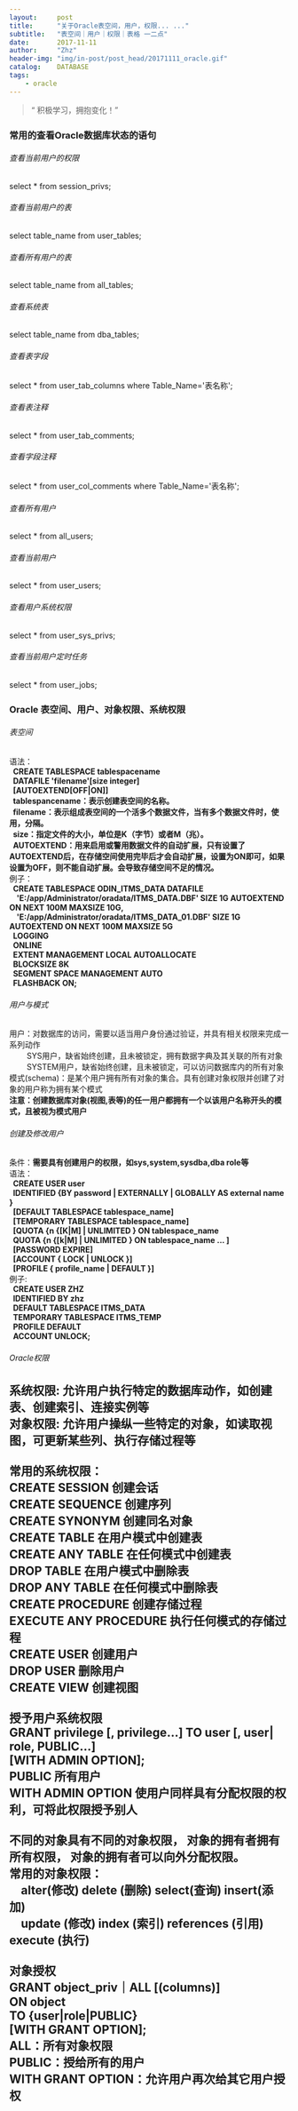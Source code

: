 ```yaml
---
layout:     post
title:      "关于Oracle表空间，用户，权限... ..."
subtitle:   "表空间｜用户｜权限｜表格 一二点"
date:       2017-11-11
author:     "Zhz"
header-img: "img/in-post/post_head/20171111_oracle.gif"
catalog:    DATABASE
tags:
    - oracle
---
```


> “ 积极学习，拥抱变化！”

### 常用的查看Oracle数据库状态的语句

###### 查看当前用户的权限
select * from session_privs;
###### 查看当前用户的表
select table_name from user_tables;
###### 查看所有用户的表
select table_name from all_tables;
###### 查看系统表
select table_name from dba_tables;
###### 查看表字段
select * from user_tab_columns where Table_Name='表名称';
###### 查看表注释
select * from user_tab_comments;
###### 查看字段注释
select * from user_col_comments where Table_Name='表名称';
###### 查看所有用户
select * from all_users;
###### 查看当前用户
select * from user_users;
###### 查看用户系统权限
select * from user_sys_privs;
###### 查看当前用户定时任务
select * from user_jobs;


### Oracle 表空间、用户、对象权限、系统权限

###### 表空间
语法：
<strong>
<br>
&nbsp;&nbsp;CREATE TABLESPACE tablespacename
<br>
&nbsp;&nbsp;DATAFILE 'filename'[size integer]
<br>
&nbsp;&nbsp;[AUTOEXTEND[OFF|ON]]
<br>
&nbsp;&nbsp;tablespancename：表示创建表空间的名称。
<br>
&nbsp;&nbsp;filename：表示组成表空间的一个活多个数据文件，当有多个数据文件时，使用，分隔。
<br>
&nbsp;&nbsp;size：指定文件的大小，单位是K（字节）或者M（兆）。
<br>
&nbsp;&nbsp;AUTOEXTEND：用来启用或警用数据文件的自动扩展，只有设置了AUTOEXTEND后，在存储空间使用完毕后才会自动扩展，设置为ON即可，如果设置为OFF，则不能自动扩展。会导致存储空间不足的情况。
<br>
</strong>
例子：
<strong>
<br>
&nbsp;&nbsp;CREATE TABLESPACE ODIN_ITMS_DATA DATAFILE
<br>
&nbsp;&nbsp;&nbsp;&nbsp;'E:/app/Administrator/oradata/ITMS_DATA.DBF' SIZE 1G AUTOEXTEND ON NEXT 100M MAXSIZE 10G,
<br>
&nbsp;&nbsp;&nbsp;&nbsp;'E:/app/Administrator/oradata/ITMS_DATA_01.DBF' SIZE 1G AUTOEXTEND ON NEXT 100M MAXSIZE 5G
<br>
&nbsp;&nbsp;LOGGING
<br>
&nbsp;&nbsp;ONLINE
<br>
&nbsp;&nbsp;EXTENT MANAGEMENT LOCAL AUTOALLOCATE
<br>
&nbsp;&nbsp;BLOCKSIZE 8K
<br>
&nbsp;&nbsp;SEGMENT SPACE MANAGEMENT AUTO
<br>
&nbsp;&nbsp;FLASHBACK ON;
<br>
</strong>
###### 用户与模式

用户：对数据库的访问，需要以适当用户身份通过验证，并具有相关权限来完成一系列动作
<br>
&nbsp;&nbsp;&nbsp;&nbsp;&nbsp;&nbsp;&nbsp;&nbsp;SYS用户，缺省始终创建，且未被锁定，拥有数据字典及其关联的所有对象
<br>
&nbsp;&nbsp;&nbsp;&nbsp;&nbsp;&nbsp;&nbsp;&nbsp;SYSTEM用户，缺省始终创建，且未被锁定，可以访问数据库内的所有对象
<br>
    模式(schema)：是某个用户拥有所有对象的集合。具有创建对象权限并创建了对象的用户称为拥有某个模式
<br>
    <span><strong>注意：创建数据库对象(视图,表等)的任一用户都拥有一个以该用户名称开头的模式，且被视为模式用户</strong></span>

###### 创建及修改用户
条件：<strong>需要具有创建用户的权限，如sys,system,sysdba,dba role等</strong>
<br>
语法：
<strong>
<br>
&nbsp;&nbsp;CREATE USER user
<br>
&nbsp;&nbsp;IDENTIFIED {BY password | EXTERNALLY | GLOBALLY AS external name }
<br>
&nbsp;&nbsp;[DEFAULT TABLESPACE tablespace_name]
<br>
&nbsp;&nbsp;[TEMPORARY TABLESPACE tablespace_name]
<br>
&nbsp;&nbsp;[QUOTA {n {[K|M] | UNLIMITED } ON tablespace_name
<br>
&nbsp;&nbsp;QUOTA {n {[k|M] | UNLIMITED } ON tablespace_name ... ]
<br>
&nbsp;&nbsp;[PASSWORD EXPIRE]
<br>
&nbsp;&nbsp;[ACCOUNT { LOCK | UNLOCK }]
<br>
&nbsp;&nbsp;[PROFILE { profile_name | DEFAULT }]
<br>
</strong>
例子:
<br>
<strong>
&nbsp;&nbsp;CREATE USER ZHZ
<br>
&nbsp;&nbsp;IDENTIFIED BY zhz
<br>
&nbsp;&nbsp;DEFAULT TABLESPACE ITMS_DATA
<br>
&nbsp;&nbsp;TEMPORARY TABLESPACE ITMS_TEMP
<br>
&nbsp;&nbsp;PROFILE DEFAULT
<br>
&nbsp;&nbsp;ACCOUNT UNLOCK;
</strong>

###### Oracle权限

系统权限: 允许用户执行特定的数据库动作，如创建表、创建索引、连接实例等
<br>
对象权限: 允许用户操纵一些特定的对象，如读取视图，可更新某些列、执行存储过程等
<br><br>
常用的系统权限：
<strong>
<br>
       CREATE SESSION                     创建会话
<br>
       CREATE SEQUENCE                    创建序列
<br>
       CREATE SYNONYM                     创建同名对象
<br>
       CREATE TABLE                       在用户模式中创建表
<br>
       CREATE ANY TABLE                   在任何模式中创建表
<br>
       DROP TABLE                         在用户模式中删除表
<br>
       DROP ANY TABLE                     在任何模式中删除表
<br>
       CREATE PROCEDURE                   创建存储过程
<br>
       EXECUTE ANY PROCEDURE              执行任何模式的存储过程
<br>
       CREATE USER                        创建用户
<br>
       DROP USER                          删除用户
<br>
       CREATE VIEW                        创建视图
<br><br>
</strong>
授予用户系统权限
<strong>
<br>
       GRANT privilege [, privilege...] TO user [, user| role, PUBLIC...]
<br>
       [WITH ADMIN OPTION];
<br>
       PUBLIC     所有用户
<br>
       WITH ADMIN OPTION 使用户同样具有分配权限的权利，可将此权限授予别人
</strong>
<br><br>
不同的对象具有不同的对象权限，
       对象的拥有者拥有所有权限，
       对象的拥有者可以向外分配权限。
<br>
常用的对象权限：
<strong>
<br>
　alter(修改)  delete (删除)    select(查询)     insert(添加)
<br>
　update   (修改)  index  (索引)    references  (引用)     execute  (执行)
<br>
</strong>
<br>
对象授权
<strong>
<br>
       GRANT object_priv｜ALL [(columns)]
<br>
       ON object
<br>
       TO {user|role|PUBLIC}
<br>
       [WITH GRANT OPTION];
<br>
       ALL：所有对象权限
<br>
       PUBLIC：授给所有的用户
<br>
       WITH GRANT OPTION：允许用户再次给其它用户授权
---